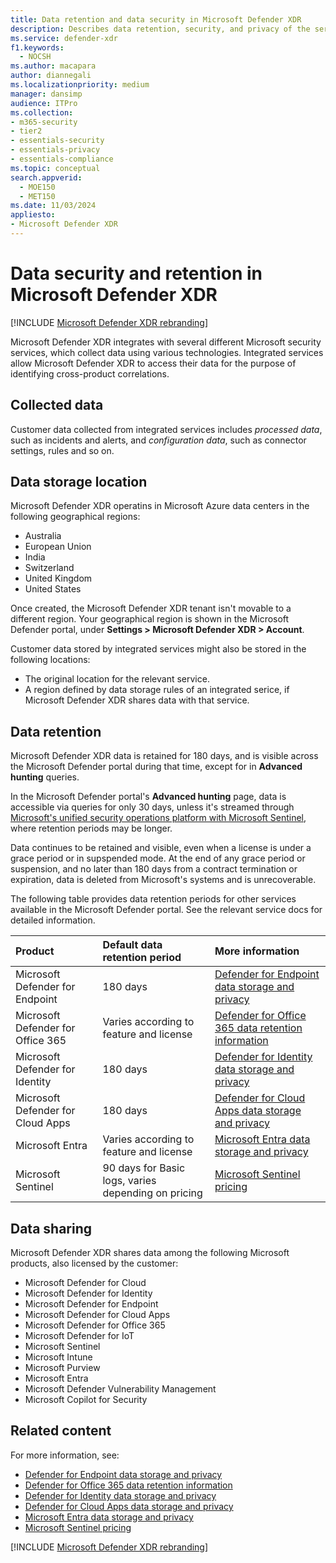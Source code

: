 ```yaml
---
title: Data retention and data security in Microsoft Defender XDR
description: Describes data retention, security, and privacy of the service.
ms.service: defender-xdr
f1.keywords: 
  - NOCSH
ms.author: macapara
author: diannegali
ms.localizationpriority: medium
manager: dansimp
audience: ITPro
ms.collection: 
- m365-security
- tier2
- essentials-security
- essentials-privacy
- essentials-compliance
ms.topic: conceptual
search.appverid: 
  - MOE150
  - MET150
ms.date: 11/03/2024
appliesto: 
- Microsoft Defender XDR 
---
```


# Data security and retention in Microsoft Defender XDR

[!INCLUDE [Microsoft Defender XDR rebranding](../includes/microsoft-defender.md)]

Microsoft Defender XDR integrates with several different Microsoft security services, which collect data using various technologies. Integrated services allow Microsoft Defender XDR to access their data for the purpose of identifying cross-product correlations.

## Collected data

Customer data collected from integrated services includes *processed data*, such as incidents and alerts, and *configuration data*, such as connector settings, rules and so on.

## Data storage location

Microsoft Defender XDR operatins in Microsoft Azure data centers in the following geographical regions:

- Australia
- European Union
- India
- Switzerland
- United Kingdom
- United States

Once created, the Microsoft Defender XDR tenant isn't movable to a different region. Your geographical region is shown in the Microsoft Defender portal, under **Settings > Microsoft Defender XDR > Account**.

Customer data stored by integrated services might also be stored in the following locations:

- The original location for the relevant service.
- A region defined by data storage rules of an integrated serice, if Microsoft Defender XDR shares data with that service.

## Data retention

Microsoft Defender XDR data is retained for 180 days, and is visible across the Microsoft Defender portal during that time, except for in **Advanced hunting** queries. 

In the Microsoft Defender portal's **Advanced hunting** page, data is accessible via queries for only 30 days, unless it's streamed through [Microsoft's unified security operations platform with Microsoft Sentinel](/azure/sentinel/microsoft-365-defender-sentinel-integration?toc=%2Fdefender-xdr%2Ftoc.json&bc=%2Fdefender-xdr%2Fbreadcrumb%2Ftoc.json&tabs=defender-portal&view=o365-worldwide), where retention periods may be longer.

Data continues to be retained and visible, even when a license is under a grace period or in supspended mode. At the end of any grace period or suspension, and no later than 180 days from a contract termination or expiration, data is deleted from Microsoft's systems and is unrecoverable.

The following table provides data retention periods for other services available in the Microsoft Defender portal. See the relevant service docs for detailed information.

|Product|Default data retention period|More information|
|:---|:---|:---|
|Microsoft Defender for Endpoint|180 days|[Defender for Endpoint data storage and privacy](/defender-endpoint/data-storage-privacy)|
|Microsoft Defender for Office 365|Varies according to feature and license|[Defender for Office 365 data retention information](/defender-office-365/mdo-data-retention)|
|Microsoft Defender for Identity|180 days|[Defender for Identity data storage and privacy](/defender-for-identity/privacy-compliance)|
|Microsoft Defender for Cloud Apps|180 days|[Defender for Cloud Apps data storage and privacy](/defender-cloud-apps/cas-compliance-trust)|
|Microsoft Entra|Varies according to feature and license|[Microsoft Entra data storage and privacy](/entra/identity/monitoring-health/reference-reports-data-retention)|
|Microsoft Sentinel|90 days for Basic logs, varies depending on pricing|[Microsoft Sentinel pricing](https://azure.microsoft.com/pricing/details/microsoft-sentinel/)|

## Data sharing

Microsoft Defender XDR shares data among the following Microsoft products, also licensed by the customer:

- Microsoft Defender for Cloud
- Microsoft Defender for Identity
- Microsoft Defender for Endpoint
- Microsoft Defender for Cloud Apps
- Microsoft Defender for Office 365
- Microsoft Defender for IoT
- Microsoft Sentinel
- Microsoft Intune
- Microsoft Purview
- Microsoft Entra
- Microsoft Defender Vulnerability Management
- Microsoft Copilot for Security

## Related content

For more information, see:

- [Defender for Endpoint data storage and privacy](/defender-endpoint/data-storage-privacy)
- [Defender for Office 365 data retention information](/defender-office-365/mdo-data-retention)
- [Defender for Identity data storage and privacy](/defender-for-identity/privacy-compliance)
- [Defender for Cloud Apps data storage and privacy](/defender-cloud-apps/cas-compliance-trust)
- [Microsoft Entra data storage and privacy](/entra/identity/monitoring-health/reference-reports-data-retention)
- [Microsoft Sentinel pricing](https://azure.microsoft.com/pricing/details/microsoft-sentinel/)

[!INCLUDE [Microsoft Defender XDR rebranding](../includes/defender-m3d-techcommunity.md)]
